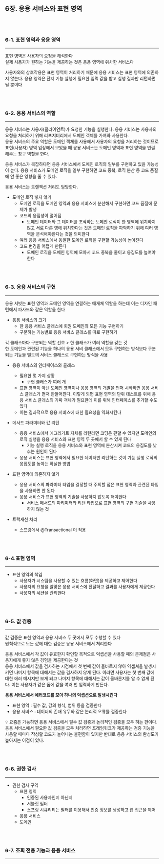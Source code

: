 ## 6장. 응용 서비스와 표현 영역

<br>
<br>

### 6-1. 표현 영역과 응용 영역
***
표현 영역은 사용자의 요청을 해석한다   
실제 사용자가 원하는 기능을 제공하는 것은 응용 영역에 위차한 서비스다  
  
사용자와의 상호작용은 표현 영역이 처리하기 때문에 응용 서비스는 표현 영역에 의존하지 않는다. 응용 영역은 단지 기능 실행에 필요한 입력 값을 받고 실행 결과만 리턴하면 될 뿐이다

<br>
<br>

### 6-2. 응용 서비스의 역할
***
응용 서비스는 사용자(클라이언트)가 요청한 기능을 실행한다. 응용 서비스는 사용자의 요청을 처리하기 위해 리포지터리에서 도메인 객체를 가져와 사용한다.   
응용 서비스의 주요 역할은 도메인 객체를 사용해서 사용자의 요청을 처리하는 것이므로 표현(사용자) 영역 입장에서 보았을 때 응용 서비스는 도메인 영역과 표현 영역을 연결해주는 창구 역할을 한다.   
  
응용 서비스가 복잡하다면 응용 서비스에서 도메인 로직의 일부를 구현하고 있을 가능성이 높다. 응용 서비스가 도메인 로직을 일부 구현하면 코드 중복, 로직 분산 등 코드 품질에 안 좋은 영향을 줄 수 있다. 
  
  
응용 서비스는 트랜잭션 처리도 담당한다. 
 
    
- 도메인 로직 넣지 않기
  - 도메인 로직을 도메인 영역과 응용 서비스에 분산해서 구현하면 코드 품질에 문제가 발생
  -  코드의 응집성이 떨어짐
     -  도메인 데이터와 그 데이터를 조작하는 도메인 로직이 한 영역에 위치하지 않고 서로 다른 영에 위치한다는 것은 도메인 로직을 파악하기 위해 여러 영역을 분석해야한다는 것을 의미한다
  - 여러 응용 서비스에서 동일한 도메인 로직을 구현할 가능성이 높아진다
  - 코드 변경을 어렵게 만든다
    - 도메인 로직을 도메인 영역에 모아서 코드 중복을 줄이고 응집도를 높여야 한다 


<br>
<br>


### 6-3. 응용 서비스의 구현
***
응용 서빗는 표현 영역과 도메인 영역을 연결하는 매개체 역할을 하는데 이는 디자인 패턴에서 파사드와 같은 역할을 한다    
   
- 응용 서비스의 크기
  - 한 응용 서비스 클래스에 회원 도메인의 모든 기능 구현하기
  - 구분하는 기능별로 응용 서비스 클래스를 따로 구현하기

  
각 클래스마다 구분되는 역할 선호 > 한 클래스가 여러 역할을 갖는 것  
한 도메인과 관련된 기능을 하나의 응용 서비 클래스에서 모두 구현하는 방식보다 구분되는 기능을 별도의 서비스 클래스로 구현하는 방식을 사용
 
  
  
- 응용 서비스의 인터페이스와 클래스
  - 필요한 몇 가지 상황
    - 구현 클래스가 여러 개
  - 표현 영역이 아닌 도메인 영역이나 응용 영역의 개발을 먼저 시작하면 응용 서비스 클래스가 먼저 만들어진다. 이렇게 되면 표현 영역의 단위 테스트를 위해 응용 서비스 클래스의 가짜 객체가 필요한데 이를 위해 인터페이스를 추가할 수도 있다
  - 이는 결과적으로 응용 서비스에 대한 필요성을 약화시킨다

   
- 메서드 파라미터와 값 리턴
  - 응용 서비스에서 애그리거트 자체를 리턴라면 코딩은 편할 수 있지만 도메인의 로직 실행을 응용 서비스와 표현 영역 두 곳에서 할 수 있게 된다
    - 기능 실행 로직을 응용 서비스와 표현 영역에 분산시켜 코드의 응집도를 낮추는 원인이 된다
  - 응용 서비스는 표현 영역에서 필요한 데이터만 리턴하는 것이 기능 실행 로직의 응집도를 높이는 확실한 방법

  
- 표현 영역에 의존하지 않기
  - 응용 서비스의 파라미터 타입을 결정할 때 주의할 점은 표현 영역과 관련된 타입을 사용하면 안 된다
  - 응용 서비스가 표현 영역의 기술을 사용하지 않도록 해야한다
    - 서비스 메서드의 파리미터와 리턴 타입으로 표현 영역의 구현 기술을 사용하지 않는 것
  
  
- 트랙재션 처리
  - 스프링에서 @Transactional 이 적용
  


<br>
<br>

### 6-4.표현 영역
***
- 표현 영역의 책임
  - 사용자가 시스템을 사용할 수 있는 흐름(화면)을 제공하고 제어한다
  - 사용자의 요청을 알맞은 응용 서비스에 전달하고 결과를 사용자에게 제공한다
  - 사용자의 세션을 관리한다


<br>
<br>


### 6-5. 값 검증
***
값 검증은 표현 영역과 응용 서비스 두 곳에서 모두 수행할 수 있다  
원칙적으로 모든 값에 대한 검증은 응용 서비스에서 처리한다  

  
응용 서비스에서 각 값이 유효한지 확인할 목적으로 익셉션을 사용할 때의 문제점은 사용자에게 좋지 않은 경험을 제공한다는 것  
응용 서비스에서 값을 검사하는 시점에서 첫 번쨰 값이 올바르지 않아 익셉셔을 발생시키면 나머지 항목에 대해서는 값을 검사하지 않게 된다. 이러면 사용자는 첫 번째 값에 대한 에러 메시지만 보게 되고 나머지 항목에 대해서는 값이 올바른지를 알 수 없게 된다. 이는 사용자가 같은 폼에 값을 여러 번 입력하게 만든다.
  

__응용 서비스에서 에러코드를 모아 하나의 익셉션으로 발생시킨다__


- 표현 영역 : 필수 값, 값의 형식, 범위 등을 검증한다
- 응용 서비스 : 데이터의 존재 유무와 같은 논리적 오류를 검증한다

:bulb: 요즘은 가능하면 응용 서비스에서 필수 값 검증과 논리적인 검증을 모두 하는 편이다. 응용 서비스에서 필요한 값 검증을 모두 처리하면 프레임워크가 제공하는 검증 기능을 사용할 때마다 작성할 코드가 늘어나는 불편함이 있지만 반대로 응용 서비스의 완성도가 높아지는 이점이 있다.

<br>
<br>



### 6-6. 권한 검사
***
- 권한 검사 구역
  - 표현 영역
    - 인증된 사용자인지 아닌지
    - 서블릿 필터
    - 스프링 시큐리티는 필터를 이용해서 인증 정보를 생성하고 웹 접근을 제어
  - 응용 서비스
  - 도메인

  
  


<br>
<br>



### 6-7. 조회 전용 기능과 응용 서비스
***

<br>
<br>